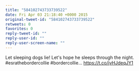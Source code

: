 ```yaml
---
title: "584102743733739522"
date: Fri Apr 03 21:18:40 +0000 2015
original-tweet-id: "584102743733739522"
retweets: 0
favorites: 0
reply-tweet-id: ""
reply-user-id: ""
reply-user-screen-name: ""
---
```

Let sleeping dogs lie! Let's hope he sleeps through the night. #esrathebordercollie #bordercollie… <a href="https://t.co/jvHJdeqJY1">https://t.co/jvHJdeqJY1</a>

